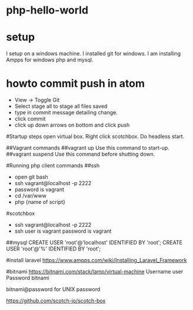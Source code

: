 # php-hello-world


# setup
I setup on a windows machine. I installed
git for windows. I am installing Ampps for
windows php and mysql.


# howto commit push in atom
* View -> Toggle Git
* Select stage all to stage all files saved
* type in commit message detailing change.
* click commit
* click up down arrows on bottom and click push


#Startup steps
open virtual box. Right click scotchbox. Do headless start.

##Vagrant commands
##vagrant up
Use this command to start-up.
##vagrant suspend
Use this command before shutting down.


#Running php client commands
##ssh
* open git bash
* ssh vagrant@localhost -p 2222
* password is vagrant
* cd /var/www
* php {name of script}

#scotchbox
* ssh vagrant@localhost -p 2222
* ssh user is vagrant password is vagrant

##mysql
CREATE USER 'root'@'localhost' IDENTIFIED BY 'root';
CREATE USER 'root'@'%' IDENTIFIED BY 'root';


#install laravel
https://www.ampps.com/wiki/Installing_Laravel_Framework



#bitnami
https://bitnami.com/stack/lamp/virtual-machine
Username
user
Password
bitnami

bitnami@password for UNIX password



https://github.com/scotch-io/scotch-box
